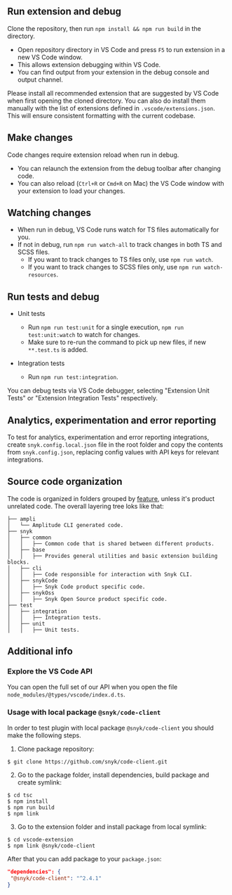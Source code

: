 ## Run extension and debug

Clone the repository, then run `npm install && npm run build` in the directory.

- Open repository directory in VS Code and press `F5` to run extension in a new VS Code window.
- This allows extension debugging within VS Code.
- You can find output from your extension in the debug console and output channel.

Please install all recommended extension that are suggested by VS Code when first opening the cloned directory. You can also do install them manually with the list of extensions defined in `.vscode/extensions.json`. This will ensure consistent formatting with the current codebase.

## Make changes

Code changes require extension reload when run in debug.

- You can relaunch the extension from the debug toolbar after changing code.
- You can also reload (`Ctrl+R` or `Cmd+R` on Mac) the VS Code window with your extension to load your changes.

## Watching changes

- When run in debug, VS Code runs watch for TS files automatically for you.
- If not in debug, run `npm run watch-all` to track changes in both TS and SCSS files.
  - If you want to track changes to TS files only, use `npm run watch`.
  - If you want to track changes to SCSS files only, use `npm run watch-resources`.

## Run tests and debug

- Unit tests

  - Run `npm run test:unit` for a single execution, `npm run test:unit:watch` to watch for changes.
  - Make sure to re-run the command to pick up new files, if new `**.test.ts` is added.

- Integration tests
  - Run `npm run test:integration`.

You can debug tests via VS Code debugger, selecting "Extension Unit Tests" or "Extension Integration Tests" respectively.

## Analytics, experimentation and error reporting

To test for analytics, experimentation and error reporting integrations, create `snyk.config.local.json` file in the root folder and copy the contents from `snyk.config.json`, replacing config values with API keys for relevant integrations.

## Source code organization

The code is organized in folders grouped by [feature](https://phauer.com/2020/package-by-feature/), unless it's product unrelated code. The overall layering tree loks like that:

```
├── ampli
│   └── Amplitude CLI generated code.
├── snyk
│   ├── common
│   │   ├── Common code that is shared between different products.
│   ├── base
│   │   ├── Provides general utilities and basic extension building blocks.
│   ├── cli
│   │   ├── Code responsible for interaction with Snyk CLI.
│   ├── snykCode
│   │   ├── Snyk Code product specific code.
│   ├── snykOss
│   │   ├── Snyk Open Source product specific code.
├── test
│   ├── integration
│   │   ├── Integration tests.
│   ├── unit
│   │   ├── Unit tests.
```

## Additional info

### Explore the VS Code API

You can open the full set of our API when you open the file `node_modules/@types/vscode/index.d.ts`.

### Usage with local package `@snyk/code-client`

In order to test plugin with local package `@snyk/code-client` you should make the following steps.

1. Clone package repository:

```shell script
$ git clone https://github.com/snyk/code-client.git
```

2. Go to the package folder, install dependencies, build package and create symlink:

```shell script
$ cd tsc
$ npm install
$ npm run build
$ npm link
```

3. Go to the extension folder and install package from local symlink:

```shell script
$ cd vscode-extension
$ npm link @snyk/code-client
```

After that you can add package to your `package.json`:

```json
"dependencies": {
 "@snyk/code-client": "^2.4.1"
}
```
